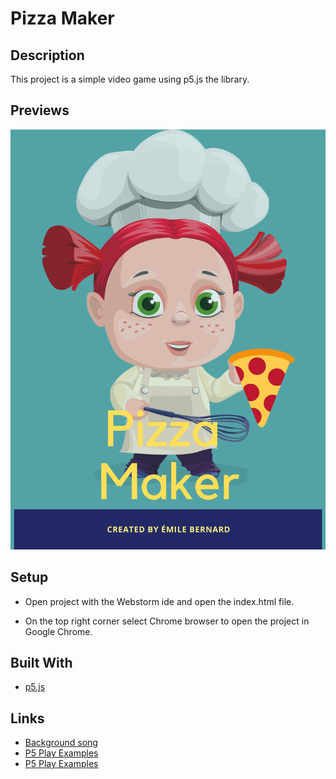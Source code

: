 # Pizza Maker

## Description
This project is a simple video game using p5.js the library.

## Previews
![Poster](docs/poster/pizza_maker_poster.png?raw=true "Poster")


## Setup
- Open project with the Webstorm ide and open the index.html file.

- On the top right corner select Chrome browser to open the project in Google Chrome.

## Built With
- [p5.js](https://p5js.org/)

## Links
- [Background song](https://www.purple-planet.com/energy)
- [P5 Play Examples](http://www.ac-grenoble.fr/disciplines/informatiquelycee/p5_play_a3.html)
- [P5 Play Examples](https://creative-coding.decontextualize.com/making-games-with-p5-play/)